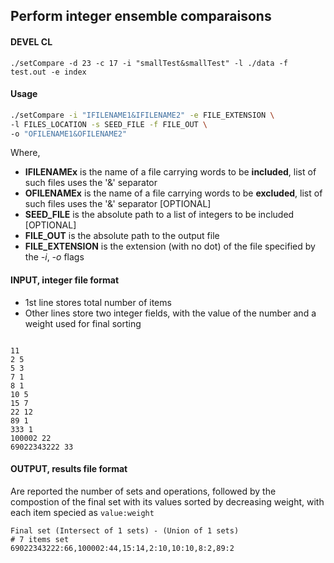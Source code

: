 ## Perform integer ensemble comparaisons

#### DEVEL CL
```
./setCompare -d 23 -c 17 -i "smallTest&smallTest" -l ./data -f test.out -e index
```

#### Usage

```sh
./setCompare -i "IFILENAME1&IFILENAME2" -e FILE_EXTENSION \
-l FILES_LOCATION -s SEED_FILE -f FILE_OUT \
-o "OFILENAME1&OFILENAME2"
```

Where,

* **IFILENAMEx**  is the name of a file carrying words to be **included**, list of such files uses the '&' separator
* **OFILENAMEx**  is the name of a file carrying words to be **excluded**, list of such files uses the '&' separator [OPTIONAL]
* **SEED_FILE** is the absolute path to a list of integers to be included [OPTIONAL]
* **FILE_OUT**  is the absolute path to the output file
* **FILE_EXTENSION** is the extension (with no dot) of the file specified by the *-i*, *-o* flags

#### INPUT, integer file format
* 1st line stores total number of items
* Other lines store two integer fields, with the value of the number and a weight used for final sorting
```

11
2 5
5 3
7 1
8 1
10 5
15 7
22 12
89 1
333 1
100002 22
69022343222 33
```

#### OUTPUT, results file format

Are reported the number of sets and operations, followed by the compostion of the final set with its values sorted by decreasing weight, with each item specied as `value:weight`

```
Final set (Intersect of 1 sets) - (Union of 1 sets)
# 7 items set
69022343222:66,100002:44,15:14,2:10,10:10,8:2,89:2
```

